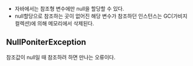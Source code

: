 - 자바에서는 참조형 변수에만 null을 할당할 수 있다.
- null할당으로 참조하는 곳이 없어진 해당 변수가 참조하던 인스턴스는 GC(가비지 컬렉션)에 의해 메모리에서 삭제된다.

## NullPoniterException

참조값이 null일 때 참조하려 하면 만나는 오류이다.